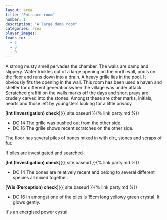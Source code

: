 ```yaml
---
layout: area
title: "Entrance room"
number: 1
description: "A large damp room"
categories: area
player_images:
leads_to:
  - 2
  - 8
  - 0
---
```


A strong musty smell pervades the chamber.  The walls are damp and slippery.  Water trickles out of a large opening on the north wall, pools on the floor and runs down into a drain.  A heavy grille lies in the pool.  It obviously fits the opening in the wall.  This room has been used a haven and shelter for different generationswhen the village was under attack.  Scratched graffiti on the walls marks off the days and short prays are crudely carved into the stones.  Amongst these are other marks, initials, hearts and those left by youngsters looking for a little privacy.

[**Int (Investigation) check**]({{ site.baseurl }}{% link party.md %})

* DC 14 The grille was pushed out from the other side.
* DC 16 The grille shows recent scratches on the other side.

The floor has several piles of bones mixed in with dirt, stones and scraps of fur.

If piles are investigated and searched

[**Int (Investigation) check**]({{ site.baseurl }}{% link party.md %})

* DC 14 The bones are relatively recent and belong to several different species all mixed together.

[**Wis (Perception) check**]({{ site.baseurl }}{% link party.md %})

* DC 16 In amongst one of the piles is 15cm long  yellowy green crystal.  It glows gently.

It's an energised power cystal.
